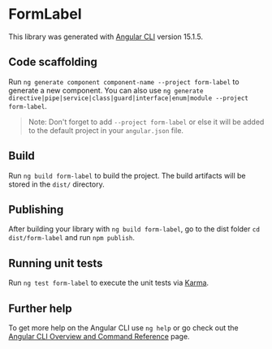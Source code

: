 # FormLabel

This library was generated with [Angular CLI](https://github.com/angular/angular-cli) version 15.1.5.

## Code scaffolding

Run `ng generate component component-name --project form-label` to generate a new component. You can also use `ng generate directive|pipe|service|class|guard|interface|enum|module --project form-label`.
> Note: Don't forget to add `--project form-label` or else it will be added to the default project in your `angular.json` file. 

## Build

Run `ng build form-label` to build the project. The build artifacts will be stored in the `dist/` directory.

## Publishing

After building your library with `ng build form-label`, go to the dist folder `cd dist/form-label` and run `npm publish`.

## Running unit tests

Run `ng test form-label` to execute the unit tests via [Karma](https://karma-runner.github.io).

## Further help

To get more help on the Angular CLI use `ng help` or go check out the [Angular CLI Overview and Command Reference](https://angular.io/cli) page.

